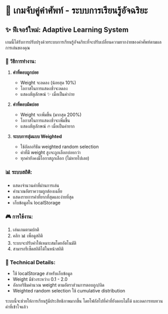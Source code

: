 # 🎯 เกมจับคู่คำศัพท์ - ระบบการเรียนรู้อัจฉริยะ

## ✨ ฟีเจอร์ใหม่: Adaptive Learning System

เกมนี้ได้รับการปรับปรุงด้วยระบบการเรียนรู้อัจฉริยะที่จะปรับเปลี่ยนความยากง่ายของคำศัพท์ตามผลการเล่นของคุณ

### 🧠 วิธีการทำงาน:

1. **คำที่ตอบถูกบ่อย** 
   - Weight จะลดลง (น้อยสุด 10%)
   - โอกาสในการแสดงซ้ำจะลดลง
   - แสดงสัญลักษณ์ ✨ เมื่อเป็นคำง่าย

2. **คำที่ตอบผิดบ่อย**
   - Weight จะเพิ่มขึ้น (มากสุด 200%)
   - โอกาสในการแสดงซ้ำจะเพิ่มขึ้น
   - แสดงสัญลักษณ์ 🔥 เมื่อเป็นคำยาก

3. **ระบบการสุ่มแบบ Weighted**
   - ใช้อัลกอริธึม weighted random selection
   - คำที่มี weight สูงจะถูกเลือกบ่อยกว่า
   - ทุกคำยังคงมีโอกาสถูกเลือก (ไม่หายไปเลย)

### 📊 ระบบสถิติ:
- แสดงจำนวนคำที่ผ่านการเล่น
- คำนวณอัตราความถูกต้องเฉลี่ย
- แสดงรายการคำที่ยากที่สุดและง่ายที่สุด
- เก็บข้อมูลใน localStorage

### 🎮 การใช้งาน:
1. เล่นเกมตามปกติ
2. คลิก 📊 เพื่อดูสถิติ
3. ระบบจะปรับคำให้เหมาะสมโดยอัตโนมัติ
4. สามารถรีเซ็ตสถิติได้ในหน้าสถิติ

### 🔧 Technical Details:
- ใช้ localStorage สำหรับเก็บข้อมูล
- Weight มีช่วงระหว่าง 0.1 - 2.0
- อัลกอริธึมคำนวณ weight ตามอัตราส่วนการตอบถูก/ผิด
- Weighted random selection ใช้ cumulative distribution

ระบบนี้จะช่วยให้การเรียนรู้มีประสิทธิภาพมากขึ้น โดยโฟกัสไปที่คำที่ยังตอบไม่ได้ และลดการทบทวนคำที่เข้าใจแล้ว
